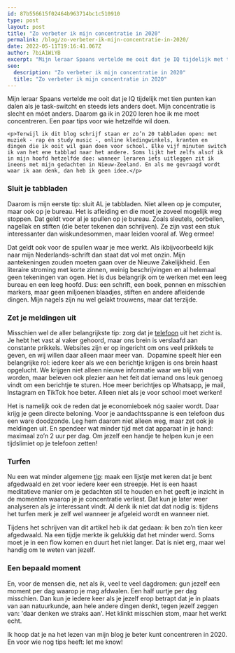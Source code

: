 ```yaml
---
id: 87b556615f02464b963714bc1c510910
type: post
layout: post
title: "Zo verbeter ik mijn concentratie in 2020"
permalink: /blog/zo-verbeter-ik-mijn-concentratie-in-2020/
date: 2022-05-11T19:16:41.067Z
author: 7biA1WiYB
excerpt: "Mijn leraar Spaans vertelde me ooit dat je IQ tijdelijk met tien punten kan dalen als je task-switcht en steeds iets anders doet. Mijn concentratie is slecht en móet anders. Daarom ga ik in 2020 leren hoe ik me moet concentreren. Een paar tips voor wie hetzelfde wil doen.  "
seo:
  description: "Zo verbeter ik mijn concentratie in 2020"
  title: "Zo verbeter ik mijn concentratie in 2020"
---
```

Mijn leraar Spaans vertelde me ooit dat je IQ tijdelijk met tien punten kan dalen als je task-switcht en steeds iets anders doet. Mijn concentratie is slecht en móet anders. Daarom ga ik in 2020 leren hoe ik me moet concentreren. Een paar tips voor wie hetzelfde wil doen.  

    <p>Terwijl ik dit blog schrijf staan er zo’n 20 tabbladen open: met muziek - rap én study music -, online kledingwinkels, kranten en dingen die ik ooit wil gaan doen voor school. Elke vijf minuten switch ik van het ene tabblad naar het andere. Soms lijkt het zelfs alsof ik in mijn hoofd hetzelfde doe: wanneer leraren iets uitleggen zit ik ineens met mijn gedachten in Nieuw-Zeeland. En als me gevraagd wordt waar ik aan denk, dan heb ik geen idee.</p>
<h3>Sluit je tabbladen</h3>
<p>Daarom is mijn eerste tip: sluit AL je tabbladen. Niet alleen op je computer, maar ook op je bureau. Het is afleiding en die moet je zoveel mogelijk weg stoppen. Dat geldt voor al je spullen op je bureau. Zoals sleutels, oorbellen, nagellak en stiften (die beter tekenen dan schrijven). Ze zijn vast een stuk interessanter dan wiskundesommen, maar leiden vooral af. Weg ermee!</p>
<p>Dat geldt ook voor de spullen waar je mee werkt. Als ikbijvoorbeeld kijk naar mijn Nederlands-schrift dan staat dat vol met onzin. Mijn aantekeningen zouden moeten gaan over de Nieuwe Zakelijkheid. Een literaire stroming met korte zinnen, weinig beschrijvingen en al helemaal geen tekeningen van ogen. Het is dus belangrijk om te werken met een leeg bureau en een leeg hoofd. Dus: een schrift, een boek, pennen en misschien markers, maar geen miljoenen blaadjes, stiften en andere afleidende dingen. Mijn nagels zijn nu wel gelakt trouwens, maar dat terzijde.</p>
<h3>Zet je meldingen uit</h3>
<p>Misschien wel de aller belangrijkste tip: zorg dat je <a href="//timemanagement.nl/concentratie-verbeteren/" target="_blank">telefoon</a> uit het zicht is. Je hebt het vast al vaker gehoord, maar ons brein is verslaafd aan constante prikkels. Websites zijn er op ingericht om ons veel prikkels te geven, en wij willen daar alleen maar meer van.  Dopamine speelt hier een belangrijke rol: iedere keer als we een berichtje krijgen is ons brein haast opgelucht. We krijgen niet alleen nieuwe informatie waar we blij van worden, maar beleven ook plezier aan het feit dat iemand ons leuk genoeg vindt om een berichtje te sturen. Hoe meer berichtjes op Whatsapp, je mail, Instagram en TikTok hoe beter. Alleen niet als je voor school moet werken! </p>
<p>Het is namelijk ook de reden dat je economieboek nóg saaier wordt. Daar krijg je geen directe beloning. Voor je aandachtsspanne is een telefoon dus een ware doodzonde. Leg hem daarom niet alleen weg, maar zet ook je meldingen uit. En spendeer wat minder tijd met dat apparaat in je hand: maximaal zo’n 2 uur per dag. Om jezelf een handje te helpen kun je een tijdslimiet op je telefoon zetten!</p>
<h3>Turfen</h3>
<p>Nu een wat minder algemene <a href="https://nl.wikihow.com/Je-concentratievermogen-vergroten" target="_blank">tip</a>: maak een lijstje met keren dat je bent afgedwaald en zet voor iedere keer een streepje. Het is een haast meditatieve manier om je gedachten stil te houden en het geeft je inzicht in de momenten waarop je je concentratie verliest. Dat kun je later weer analyseren als je interessant vindt. Al denk ik niet dat dat nodig is: tijdens het turfen merk je zelf wel wanneer je afgeleid wordt en wanneer niet. </p>
<p>Tijdens het schrijven van dit artikel heb ik dat gedaan: ik ben zo’n tien keer afgedwaald. Na een tijdje merkte ik gelukkig dat het minder werd. Soms moet je in een flow komen en duurt het niet langer. Dat is niet erg, maar wel handig om te weten van jezelf.</p>
<h3>Een bepaald moment</h3>
<p>En, voor de mensen die, net als ik, veel te veel dagdromen: gun jezelf een moment per dag waarop je mag afdwalen. Een half uurtje per dag misschien. Dan kun je iedere keer als je jezelf erop betrapt dat je in plaats van aan natuurkunde, aan hele andere dingen denkt, tegen jezelf zeggen van: 'daar denken we straks aan'. Het klinkt misschien stom, maar het werkt echt.</p>
<p>Ik hoop dat je na het lezen van mijn blog je beter kunt concentreren in 2020. En voor wie nog tips heeft: let me know!</p>  
